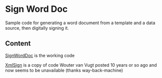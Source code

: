 # Sign Word Doc
Sample code for generating a word document from a template and a data source, then digitally signing it.

## Content
[SignWordDoc](https://github.com/coatsy/SignWordDoc/tree/master/SignWordDoc) is the working code

[XmlSign](https://github.com/coatsy/SignWordDoc/tree/master/XmlSign) is a copy of code Wouter van Vugt posted 10 years or so ago and now seems to be unavailable (thanks way-back-machine)
